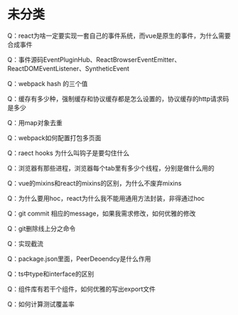 # 未分类

Q：react为啥一定要实现一套自己的事件系统，而vue是原生的事件，为什么需要合成事件

Q：事件源码EventPluginHub、ReactBrowserEventEmitter、ReactDOMEventListener、SyntheticEvent

Q：webpack hash 的三个值

Q：缓存有多少种，强制缓存和协议缓存都是怎么设置的，协议缓存的http请求码是多少

Q：用map对象去重

Q：webpack如何配置打包多页面

Q：raect hooks 为什么叫钩子是要勾住什么

Q：浏览器有那些进程，浏览器每个tab里有多少个线程，分别是做什么用的

Q：vue的mixins和react的mixins的区别，为什么不废弃mixins

Q：为什么要用hoc，react为什么我不能用通用方法封装，非得通过hoc

Q：git commit 相应的message，如果我需求修改，如何优雅的修改

Q：git删除线上分之命令

Q：实现截流

Q：package.json里面，PeerDeoendcy是什么作用

Q：ts中type和interface的区别

Q：组件库有若干个组件，如何优雅的写出export文件

Q：如何计算测试覆盖率